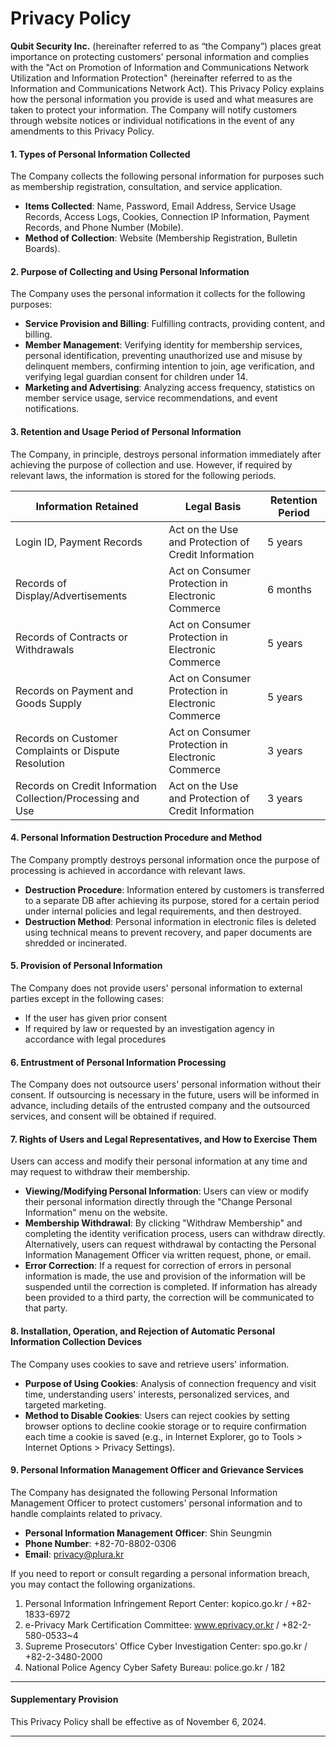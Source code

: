 # Privacy Policy

**Qubit Security Inc.** (hereinafter referred to as “the Company”) places great importance on protecting customers' personal information and complies with the "Act on Promotion of Information and Communications Network Utilization and Information Protection" (hereinafter referred to as the Information and Communications Network Act). This Privacy Policy explains how the personal information you provide is used and what measures are taken to protect your information. The Company will notify customers through website notices or individual notifications in the event of any amendments to this Privacy Policy.

#### 1. Types of Personal Information Collected
The Company collects the following personal information for purposes such as membership registration, consultation, and service application.

- **Items Collected**: Name, Password, Email Address, Service Usage Records, Access Logs, Cookies, Connection IP Information, Payment Records, and Phone Number (Mobile).
- **Method of Collection**: Website (Membership Registration, Bulletin Boards).

#### 2. Purpose of Collecting and Using Personal Information
The Company uses the personal information it collects for the following purposes:

- **Service Provision and Billing**: Fulfilling contracts, providing content, and billing.
- **Member Management**: Verifying identity for membership services, personal identification, preventing unauthorized use and misuse by delinquent members, confirming intention to join, age verification, and verifying legal guardian consent for children under 14.
- **Marketing and Advertising**: Analyzing access frequency, statistics on member service usage, service recommendations, and event notifications.

#### 3. Retention and Usage Period of Personal Information
The Company, in principle, destroys personal information immediately after achieving the purpose of collection and use. However, if required by relevant laws, the information is stored for the following periods.

| Information Retained        | Legal Basis                                       | Retention Period                    |
|-----------------------------|---------------------------------------------------|-------------------------------------|
| Login ID, Payment Records   | Act on the Use and Protection of Credit Information | 5 years                             |
| Records of Display/Advertisements | Act on Consumer Protection in Electronic Commerce | 6 months                            |
| Records of Contracts or Withdrawals | Act on Consumer Protection in Electronic Commerce | 5 years                             |
| Records on Payment and Goods Supply | Act on Consumer Protection in Electronic Commerce | 5 years                             |
| Records on Customer Complaints or Dispute Resolution | Act on Consumer Protection in Electronic Commerce | 3 years                             |
| Records on Credit Information Collection/Processing and Use | Act on the Use and Protection of Credit Information | 3 years                             |

#### 4. Personal Information Destruction Procedure and Method
The Company promptly destroys personal information once the purpose of processing is achieved in accordance with relevant laws.

- **Destruction Procedure**: Information entered by customers is transferred to a separate DB after achieving its purpose, stored for a certain period under internal policies and legal requirements, and then destroyed.
- **Destruction Method**: Personal information in electronic files is deleted using technical means to prevent recovery, and paper documents are shredded or incinerated.

#### 5. Provision of Personal Information
The Company does not provide users' personal information to external parties except in the following cases:

- If the user has given prior consent
- If required by law or requested by an investigation agency in accordance with legal procedures

#### 6. Entrustment of Personal Information Processing
The Company does not outsource users' personal information without their consent. If outsourcing is necessary in the future, users will be informed in advance, including details of the entrusted company and the outsourced services, and consent will be obtained if required.

#### 7. Rights of Users and Legal Representatives, and How to Exercise Them
Users can access and modify their personal information at any time and may request to withdraw their membership.

- **Viewing/Modifying Personal Information**: Users can view or modify their personal information directly through the "Change Personal Information" menu on the website.
- **Membership Withdrawal**: By clicking "Withdraw Membership" and completing the identity verification process, users can withdraw directly. Alternatively, users can request withdrawal by contacting the Personal Information Management Officer via written request, phone, or email.
- **Error Correction**: If a request for correction of errors in personal information is made, the use and provision of the information will be suspended until the correction is completed. If information has already been provided to a third party, the correction will be communicated to that party.

#### 8. Installation, Operation, and Rejection of Automatic Personal Information Collection Devices
The Company uses cookies to save and retrieve users' information.

- **Purpose of Using Cookies**: Analysis of connection frequency and visit time, understanding users' interests, personalized services, and targeted marketing.
- **Method to Disable Cookies**: Users can reject cookies by setting browser options to decline cookie storage or to require confirmation each time a cookie is saved (e.g., in Internet Explorer, go to Tools > Internet Options > Privacy Settings).

#### 9. Personal Information Management Officer and Grievance Services
The Company has designated the following Personal Information Management Officer to protect customers' personal information and to handle complaints related to privacy.

- **Personal Information Management Officer**: Shin Seungmin
- **Phone Number**: +82-70-8802-0306
- **Email**: privacy@plura.kr

If you need to report or consult regarding a personal information breach, you may contact the following organizations.

1. Personal Information Infringement Report Center: kopico.go.kr / +82-1833-6972
2. e-Privacy Mark Certification Committee: www.eprivacy.or.kr / +82-2-580-0533~4
3. Supreme Prosecutors' Office Cyber Investigation Center: spo.go.kr / +82-2-3480-2000
4. National Police Agency Cyber Safety Bureau: police.go.kr / 182

---

#### Supplementary Provision
This Privacy Policy shall be effective as of November 6, 2024.

---
